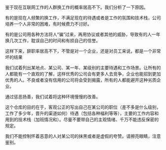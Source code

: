 鉴于现在互联网工作的人群换工作的概率居高不下。我们分析了一下原因。

有的是现在人频繁的换工作，不满足现在的待遇或者是工作的氛围和技术栈，公司培养一个人非常的困难，有时候费力不讨好。

有的是公司用各种方法将人“骗”过来，再用协议或者其他的威胁，导致有的人一年换几次工作，耽误自己的时间和有损自己的信誉。

这样下来，辞职率居高不下，不管是对一个企业，还是对员工来说，都是一个非常坏的结果

我们试着列出某地点、某公司、某一年、某级别的主要待遇和工作场景。让所有的人都能有一个直观的了解，这样优秀的公司会有更多人去竞争，企业也能招到更加优秀的人。不良或者没有信用的公司将会受到揭露，所有的人都能避开这种劣质企业。

通过惩恶扬善，我们试着将这种环境慢慢的改善。

这个仓库的目的在于，客观公正的写出自己在某公司的职位（差不多是什么级别，工作了多少年，晋升的渠道如何）待遇（包括各种福利等等），主要的工作内容和用到的技术栈（加班情况和）。尽量不要带自己的主观情绪、千万不能违反保密的规定。

我们不能控制怀着恶意的人对某公司的抹黑或者是虚假的夸赞。请擦亮眼睛，注意鉴别。


